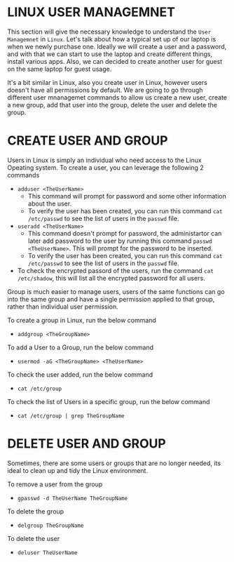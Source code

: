 # LINUX USER MANAGEMNET
This section will give the necessary knowledge to understand the `User Managemnet` in `Linux`. Let's talk about how a typical
set up of our laptop is when we newly purchase one. Ideally we will create a user and a password, and with that we can
start to use the laptop and create different things, install  various apps. Also, we can decided to create another user for guest on the same laptop for guest usage.

It's a bit similar in Linux, also you create user in Linux, however users doesn't have all permissions by default. 
We are going to go through different user mnanagemet commands to allow us create a new user, create a new group, add that user into the group, delete the user and
delete the group.

# CREATE USER AND GROUP
Users in Linux is simply an individual who need access to the Linux Opeating system.
To create a user, you can leverage the following 2 commands 
- `adduser <TheUserName>`
  - This command will prompt for password and some other information about the user.
  - To verify the user has been created, you can run this command `cat /etc/passwd` to see the list of users in the `passwd` file.
- `useradd <TheUserName>`
  - This command doesn't prompt for password, the administartor can later add password to the user by running this command `passwd <TheUserName>`. This will prompt for the password to be inserted.
  - To verify the user has been created, you can run this command `cat /etc/passwd` to see the list of users in the `passwd` file.
- To check the encrypted passord of the users, run the command `cat /etc/shadow`, this will list all the encrypted password for all users.

Group is much easier to manage users, users of the same functions can go into the same group and have a single permission applied to that group, rather than individual user permission.

To create a group in Linux, run the below command
- `addgroup <TheGroupName>`

To add a User to a Group, run the below command
- `usermod -aG <TheGroupName> <TheUserName>`

To check the user added, run the below command
- `cat /etc/group`

To check the list of Users in a specific group, run the below command
- `cat /etc/group | grep TheGroupName`


# DELETE USER AND GROUP
Sometimes, there are some users or groups that are no longer needed, its ideal to clean up and tidy the Linux environment.

To remove a user from the group
- `gpasswd -d TheUserName TheGroupName`

To delete the group
- `delgroup TheGroupName`

To delete the user
- `deluser TheUserName`
